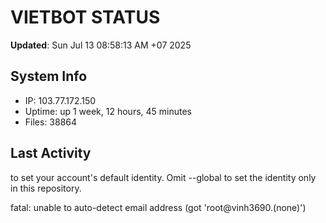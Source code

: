 # VIETBOT STATUS
**Updated**: Sun Jul 13 08:58:13 AM +07 2025

## System Info
- IP: 103.77.172.150
- Uptime: up 1 week, 12 hours, 45 minutes
- Files: 38864

## Last Activity

to set your account's default identity.
Omit --global to set the identity only in this repository.

fatal: unable to auto-detect email address (got 'root@vinh3690.(none)')
